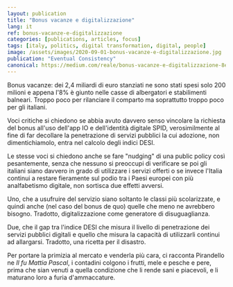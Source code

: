 ```yaml
---
layout: publication
title: "Bonus vacanze e digitalizzazione"
lang: it
ref: bonus-vacanze-e-digitalizzazione
categories: [publications, articles, focus]
tags: [italy, politics, digital transformation, digital, people]
image: /assets/images/2020-09-01-bonus-vacanze-e-digitalizzazione.jpg
publication: "Eventual Consistency"
canonical: https://medium.com/reale/bonus-vacanze-e-digitalizzazione-8ea46f4699a4
---
```


Bonus vacanze: dei 2,4 miliardi di euro stanziati ne sono stati spesi solo 200 milioni e appena l'8% è giunto nelle casse di albergatori e stabilimenti balneari. Troppo poco per rilanciare il comparto ma soprattutto troppo poco per gli italiani.

Voci critiche si chiedono se abbia avuto davvero senso vincolare la richiesta del bonus all'uso dell'app IO e dell'identità digitale SPID, verosimilmente al fine di far decollare la penetrazione di servizi pubblici la cui adozione, non dimentichiamolo, entra nel calcolo degli indici DESI.

Le stesse voci si chiedono anche se fare "nudging" di una public policy così pesantemente, senza che nessuno si preoccupi di verificare se poi gli italiani siano davvero in grado di utilizzare i servizi offerti o se invece l'Italia continui a restare fieramente sul podio tra i Paesi europei con più analfabetismo digitale, non sortisca due effetti avversi.

Uno, che a usufruire del servizio siano soltanto le classi più scolarizzate, e quindi anche (nel caso del bonus de quo) quelle che meno ne avrebbero bisogno. Tradotto, digitalizzazione come generatore di disuguaglianza.

Due, che il gap tra l'indice DESI che misura il livello di penetrazione dei servizi pubblici digitali e quello che misura la capacità di utilizzarli continui ad allargarsi. Tradotto, una ricetta per il disastro.

Per portare la primizia al mercato e venderla più cara, ci racconta Pirandello ne *Il fu Mattia Pascal*, i contadini colgono i frutti, mele e pesche e pere, prima che sian venuti a quella condizione che li rende sani e piacevoli, e li maturano loro a furia d'ammaccature.

